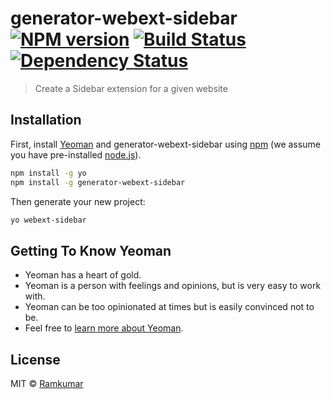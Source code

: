 # generator-webext-sidebar [![NPM version][npm-image]][npm-url] [![Build Status][travis-image]][travis-url] [![Dependency Status][daviddm-image]][daviddm-url]
> Create a Sidebar extension for a given website

## Installation

First, install [Yeoman](http://yeoman.io) and generator-webext-sidebar using [npm](https://www.npmjs.com/) (we assume you have pre-installed [node.js](https://nodejs.org/)).

```bash
npm install -g yo
npm install -g generator-webext-sidebar
```

Then generate your new project:

```bash
yo webext-sidebar
```

## Getting To Know Yeoman

 * Yeoman has a heart of gold.
 * Yeoman is a person with feelings and opinions, but is very easy to work with.
 * Yeoman can be too opinionated at times but is easily convinced not to be.
 * Feel free to [learn more about Yeoman](http://yeoman.io/).

## License

MIT © [Ramkumar]()


[npm-image]: https://badge.fury.io/js/generator-webext-sidebar.svg
[npm-url]: https://npmjs.org/package/generator-webext-sidebar
[travis-image]: https://travis-ci.org/ramkumar-kr/generator-webext-sidebar.svg?branch=master
[travis-url]: https://travis-ci.org/ramkumar-kr/generator-webext-sidebar
[daviddm-image]: https://david-dm.org/ramkumar-kr/generator-webext-sidebar.svg?theme=shields.io
[daviddm-url]: https://david-dm.org/ramkumar-kr/generator-webext-sidebar
